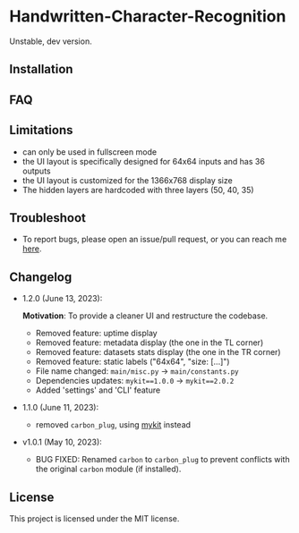 # Handwritten-Character-Recognition

Unstable, dev version.


## Installation



## FAQ



## Limitations

- can only be used in fullscreen mode
- the UI layout is specifically designed for 64x64 inputs and has 36 outputs
- the UI layout is customized for the 1366x768 display size
- The hidden layers are hardcoded with three layers (50, 40, 35)


## Troubleshoot

- To report bugs, please open an issue/pull request, or you can reach me [here](https://nvfp.github.io/contact).


## Changelog

- 1.2.0 (June 13, 2023):

    **Motivation**: To provide a cleaner UI and restructure the codebase.

    - Removed feature: uptime display
    - Removed feature: metadata display (the one in the TL corner)
    - Removed feature: datasets stats display (the one in the TR corner)
    - Removed feature: static labels ("64x64", "size: [...]")
    - File name changed: `main/misc.py` -> `main/constants.py`
    - Dependencies updates: `mykit==1.0.0` -> `mykit==2.0.2`
    - Added 'settings' and 'CLI' feature
- 1.1.0 (June 11, 2023):
    - removed `carbon_plug`, using [mykit](https://github.com/nvfp/mykit) instead
- v1.0.1 (May 10, 2023):
    - BUG FIXED: Renamed `carbon` to `carbon_plug` to prevent conflicts with the original `carbon` module (if installed).


## License

This project is licensed under the MIT license.
